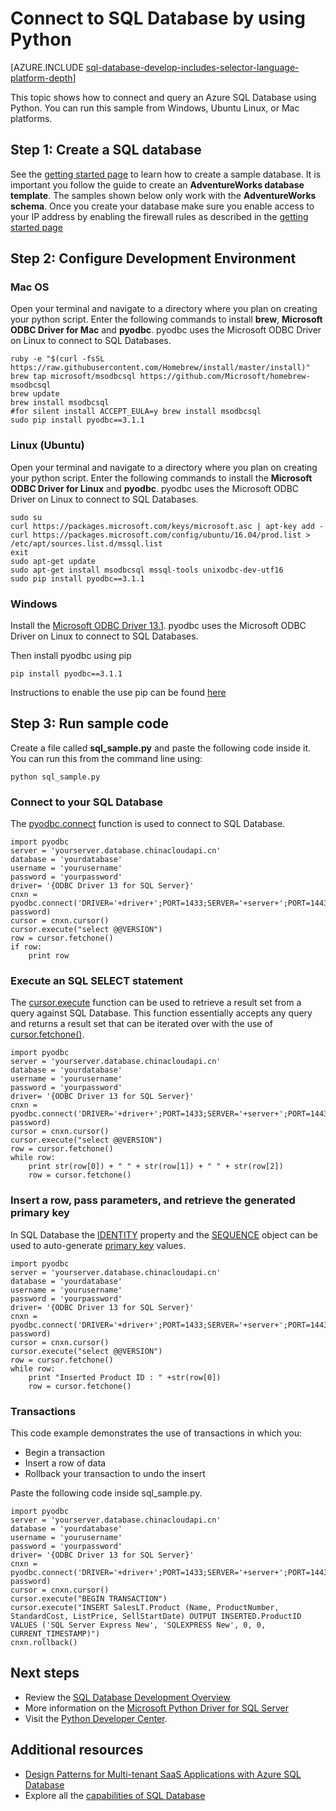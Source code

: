 <properties
    pageTitle="Connect to SQL Database by using Python | Azure"
    description="Presents a Python code sample you can use to connect to Azure SQL Database."
    services="sql-database"
    documentationcenter=""
    author="meet-bhagdev"
    manager="jhubbard"
    editor="" />
<tags
    ms.assetid="452ad236-7a15-4f19-8ea7-df528052a3ad"
    ms.service="sql-database"
    ms.custom="development"
    ms.workload="drivers"
    ms.tgt_pltfrm="na"
    ms.devlang="python"
    ms.topic="article"
    ms.date="02/03/2017"
    wacn.date=""
    ms.author="meetb" />

# Connect to SQL Database by using Python


[AZURE.INCLUDE [sql-database-develop-includes-selector-language-platform-depth](../../includes/sql-database-develop-includes-selector-language-platform-depth.md)] 


This topic shows how to connect and query an Azure SQL Database using Python. You can run this sample from Windows, Ubuntu Linux, or Mac platforms.


## Step 1: Create a SQL database

See the [getting started page](/documentation/articles/sql-database-get-started/) to learn how to create a sample database.  It is important you follow the guide to create an **AdventureWorks database template**. The samples shown below only work with the **AdventureWorks schema**. Once you create your database make sure you enable access to your IP address by enabling the firewall rules as described in the [getting started page](/documentation/articles/sql-database-get-started/)

## Step 2: Configure Development Environment
### **Mac OS**
Open your terminal and navigate to a directory where you plan on creating your python script. Enter the following commands to install **brew**, **Microsoft ODBC Driver for Mac** and **pyodbc**. pyodbc uses the Microsoft ODBC Driver on Linux to connect to SQL Databases.

	ruby -e "$(curl -fsSL https://raw.githubusercontent.com/Homebrew/install/master/install)"
	brew tap microsoft/msodbcsql https://github.com/Microsoft/homebrew-msodbcsql
	brew update
	brew install msodbcsql 
	#for silent install ACCEPT_EULA=y brew install msodbcsql
	sudo pip install pyodbc==3.1.1

### **Linux (Ubuntu)**
Open your terminal and navigate to a directory where you plan on creating your python script. Enter the following commands to install the **Microsoft ODBC Driver for Linux** and **pyodbc**. pyodbc uses the Microsoft ODBC Driver on Linux to connect to SQL Databases.

    sudo su
    curl https://packages.microsoft.com/keys/microsoft.asc | apt-key add -
    curl https://packages.microsoft.com/config/ubuntu/16.04/prod.list > /etc/apt/sources.list.d/mssql.list
    exit
    sudo apt-get update
    sudo apt-get install msodbcsql mssql-tools unixodbc-dev-utf16
    sudo pip install pyodbc==3.1.1

### **Windows**
Install the [Microsoft ODBC Driver 13.1](https://www.microsoft.com/en-us/download/details.aspx?id=53339). pyodbc uses the Microsoft ODBC Driver on Linux to connect to SQL Databases. 

Then install pyodbc using pip

    pip install pyodbc==3.1.1

Instructions to enable the use pip can be found [here](http://stackoverflow.com/questions/4750806/how-to-install-pip-on-windows)

## Step 3: Run sample code
Create a file called **sql_sample.py** and paste the following code inside it. You can run this from the command line using:

    python sql_sample.py

### Connect to your SQL Database
The [pyodbc.connect](https://mkleehammer.github.io/pyodbc/api-connection.html) function is used to connect to SQL Database.

    import pyodbc
    server = 'yourserver.database.chinacloudapi.cn'
    database = 'yourdatabase'
    username = 'yourusername'
    password = 'yourpassword'
    driver= '{ODBC Driver 13 for SQL Server}'
    cnxn = pyodbc.connect('DRIVER='+driver+';PORT=1433;SERVER='+server+';PORT=1443;DATABASE='+database+';UID='+username+';PWD='+ password)
    cursor = cnxn.cursor()
    cursor.execute("select @@VERSION")
    row = cursor.fetchone()
    if row:
        print row

### Execute an SQL SELECT statement
The [cursor.execute](https://mkleehammer.github.io/pyodbc/api-cursor.html) function can be used to retrieve a result set from a query against SQL Database. This function essentially accepts any query and returns a result set that can be iterated over with the use of [cursor.fetchone()](https://mkleehammer.github.io/pyodbc/api-cursor.html).

    import pyodbc
    server = 'yourserver.database.chinacloudapi.cn'
    database = 'yourdatabase'
    username = 'yourusername'
    password = 'yourpassword'
    driver= '{ODBC Driver 13 for SQL Server}'
    cnxn = pyodbc.connect('DRIVER='+driver+';PORT=1433;SERVER='+server+';PORT=1443;DATABASE='+database+';UID='+username+';PWD='+ password)
    cursor = cnxn.cursor()
    cursor.execute("select @@VERSION")
    row = cursor.fetchone()
    while row:
        print str(row[0]) + " " + str(row[1]) + " " + str(row[2])     
        row = cursor.fetchone()


### Insert a row, pass parameters, and retrieve the generated primary key
In SQL Database the [IDENTITY](https://msdn.microsoft.com/zh-cn/library/ms186775.aspx) property and the [SEQUENCE](https://msdn.microsoft.com/zh-cn/library/ff878058.aspx) object can be used to auto-generate [primary key](https://msdn.microsoft.com/zh-cn/library/ms179610.aspx) values. 

    import pyodbc
    server = 'yourserver.database.chinacloudapi.cn'
    database = 'yourdatabase'
    username = 'yourusername'
    password = 'yourpassword'
    driver= '{ODBC Driver 13 for SQL Server}'
    cnxn = pyodbc.connect('DRIVER='+driver+';PORT=1433;SERVER='+server+';PORT=1443;DATABASE='+database+';UID='+username+';PWD='+ password)
    cursor = cnxn.cursor()
    cursor.execute("select @@VERSION")
    row = cursor.fetchone()
    while row:
        print "Inserted Product ID : " +str(row[0])
        row = cursor.fetchone()


### Transactions
This code example demonstrates the use of transactions in which you:

* Begin a transaction
* Insert a row of data
* Rollback your transaction to undo the insert 

Paste the following code inside sql_sample.py.

    import pyodbc
    server = 'yourserver.database.chinacloudapi.cn'
    database = 'yourdatabase'
    username = 'yourusername'
    password = 'yourpassword'
    driver= '{ODBC Driver 13 for SQL Server}'
    cnxn = pyodbc.connect('DRIVER='+driver+';PORT=1433;SERVER='+server+';PORT=1443;DATABASE='+database+';UID='+username+';PWD='+ password)
    cursor = cnxn.cursor()
    cursor.execute("BEGIN TRANSACTION")
    cursor.execute("INSERT SalesLT.Product (Name, ProductNumber, StandardCost, ListPrice, SellStartDate) OUTPUT INSERTED.ProductID VALUES ('SQL Server Express New', 'SQLEXPRESS New', 0, 0, CURRENT_TIMESTAMP)")
    cnxn.rollback()

## Next steps

* Review the [SQL Database Development Overview](/documentation/articles/sql-database-develop-overview/)
* More information on the [Microsoft Python Driver for SQL Server](https://docs.microsoft.com/sql/connect/python/python-driver-for-sql-server/)
* Visit the [Python Developer Center](/develop/python/).

## Additional resources 

* [Design Patterns for Multi-tenant SaaS Applications with Azure SQL Database](/documentation/articles/sql-database-design-patterns-multi-tenancy-saas-applications/)
* Explore all the [capabilities of SQL Database](/home/features/sql-databases/)